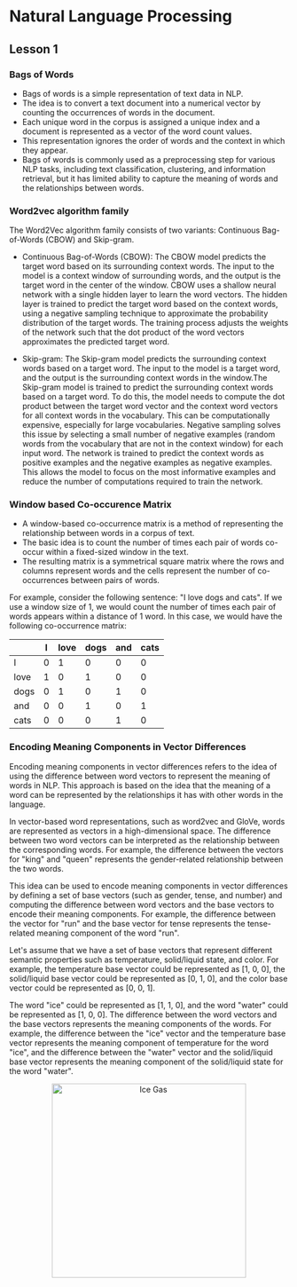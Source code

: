 # Natural Language Processing
## Lesson 1

<h3> Bags of Words </h3>

* Bags of words is a simple representation of text data in NLP. 
* The idea is to convert a text document into a numerical vector by counting the occurrences of words in the document.
* Each unique word in the corpus is assigned a unique index and a document is represented as a vector of the word count values.
* This representation ignores the order of words and the context in which they appear.
* Bags of words is commonly used as a preprocessing step for various NLP tasks, including text classification, clustering, and information retrieval, but it has limited ability to capture the meaning of words and the relationships between words.

<h3> Word2vec algorithm family </h3> The Word2Vec algorithm family consists of two variants: Continuous Bag-of-Words (CBOW) and Skip-gram.

* Continuous Bag-of-Words (CBOW): The CBOW model predicts the target word based on its surrounding context words. The input to the model is a context window of surrounding words, and the output is the target word in the center of the window. CBOW uses a shallow neural network with a single hidden layer to learn the word vectors. The hidden layer is trained to predict the target word based on the context words, using a negative sampling technique to approximate the probability distribution of the target words. The training process adjusts the weights of the network such that the dot product of the word vectors approximates the predicted target word.

* Skip-gram: The Skip-gram model predicts the surrounding context words based on a target word. The input to the model is a target word, and the output is the surrounding context words in the window.The Skip-gram model is trained to predict the surrounding context words based on a target word. To do this, the model needs to compute the dot product between the target word vector and the context word vectors for all context words in the vocabulary. This can be computationally expensive, especially for large vocabularies. Negative sampling solves this issue by selecting a small number of negative examples (random words from the vocabulary that are not in the context window) for each input word. The network is trained to predict the context words as positive examples and the negative examples as negative examples. This allows the model to focus on the most informative examples and reduce the number of computations required to train the network.

<h3> Window based Co-occurence Matrix </h3> 

* A window-based co-occurrence matrix is a method of representing the relationship between words in a corpus of text.
* The basic idea is to count the number of times each pair of words co-occur within a fixed-sized window in the text.
* The resulting matrix is a symmetrical square matrix where the rows and columns represent words and the cells represent the number of co-occurrences between pairs of words.

For example, consider the following sentence: "I love dogs and cats". If we use a window size of 1, we would count the number of times each pair of words appears within a distance of 1 word. In this case, we would have the following co-occurrence matrix:

<p align="center">

<table><thead><tr><th></th><th>I</th><th>love</th><th>dogs</th><th>and</th><th>cats</th></tr></thead><tbody><tr><td>I</td><td>0</td><td>1</td><td>0</td><td>0</td><td>0</td></tr><tr><td>love</td><td>1</td><td>0</td><td>1</td><td>0</td><td>0</td></tr><tr><td>dogs</td><td>0</td><td>1</td><td>0</td><td>1</td><td>0</td></tr><tr><td>and</td><td>0</td><td>0</td><td>1</td><td>0</td><td>1</td></tr><tr><td>cats</td><td>0</td><td>0</td><td>0</td><td>1</td><td>0</td></tr></tbody></table>

</p>

<h3> Encoding Meaning Components in Vector Differences </h3> Encoding meaning components in vector differences refers to the idea of using the difference between word vectors to represent the meaning of words in NLP. This approach is based on the idea that the meaning of a word can be represented by the relationships it has with other words in the language.

In vector-based word representations, such as word2vec and GloVe, words are represented as vectors in a high-dimensional space. The difference between two word vectors can be interpreted as the relationship between the corresponding words. For example, the difference between the vectors for "king" and "queen" represents the gender-related relationship between the two words.

This idea can be used to encode meaning components in vector differences by defining a set of base vectors (such as gender, tense, and number) and computing the difference between word vectors and the base vectors to encode their meaning components. For example, the difference between the vector for "run" and the base vector for tense represents the tense-related meaning component of the word "run".

Let's assume that we have a set of base vectors that represent different semantic properties such as temperature, solid/liquid state, and color. For example, the temperature base vector could be represented as [1, 0, 0], the solid/liquid base vector could be represented as [0, 1, 0], and the color base vector could be represented as [0, 0, 1].

The word "ice" could be represented as [1, 1, 0], and the word "water" could be represented as [1, 0, 0]. The difference between the word vectors and the base vectors represents the meaning components of the words. For example, the difference between the "ice" vector and the temperature base vector represents the meaning component of temperature for the word "ice", and the difference between the "water" vector and the solid/liquid base vector represents the meaning component of the solid/liquid state for the word "water".

<p align="center">
<img src= "https://user-images.githubusercontent.com/45029614/215655942-d22248a4-26ab-425b-a14f-194136aa37dc.PNG" width="350" title="Ice Gas">
</p>

